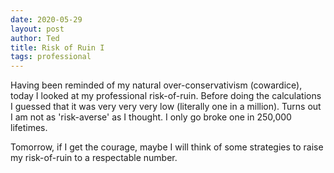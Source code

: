 ```yaml
---
date: 2020-05-29
layout: post
author: Ted
title: Risk of Ruin I
tags: professional
---
```

Having been reminded of my natural over-conservativism (cowardice), today I looked at my professional risk-of-ruin. Before doing the calculations I guessed that it was very very very low (literally one in a million). Turns out I am not as 'risk-averse' as I thought. I only go broke one in 250,000 lifetimes.

Tomorrow, if I get the courage, maybe I will think of some strategies to raise my risk-of-ruin to a respectable number.
